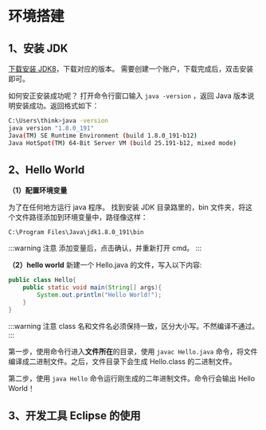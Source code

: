 # 环境搭建

## 1、安装 JDK 

[下载安装 JDK8](https://www.oracle.com/java/technologies/javase/javase-jdk8-downloads.html)，下载对应的版本。
需要创建一个账户，下载完成后，双击安装即可。

如何安正安装成功呢？ 打开命令行窗口输入 `java -version` ，返回 Java 版本说明安装成功。返回格式如下：

```bash
C:\Users\think>java -version
java version "1.8.0_191"
Java(TM) SE Runtime Environment (build 1.8.0_191-b12)
Java HotSpot(TM) 64-Bit Server VM (build 25.191-b12, mixed mode)
```



## 2、Hello World

**（1）配置环境变量**

为了在任何地方运行 java 程序。
找到安装 JDK 目录路里的，bin 文件夹，将这个文件路径添加到环境变量中，路径像这样：
```
C:\Program Files\Java\jdk1.8.0_191\bin
```

:::warning 注意
添加变量后，点击确认，并重新打开 cmd。
:::

**（2）hello world**
新建一个 Hello.java 的文件，写入以下内容:

```java
public class Hello{
    public static void main(String[] args){
        System.out.println("Hello World!");
    }
}
```
:::warning 注意
class 名和文件名必须保持一致，区分大小写。不然编译不通过。
:::

第一步，使用命令行进入**文件所在**的目录，使用 `javac Hello.java` 命令，将文件编译成二进制文件。之后，文件目录下会生成 Hello.class 的二进制文件。

第二步，使用 `java Hello` 命令运行刚生成的二年进制文件。命令行会输出 Hello World！

## 3、开发工具 Eclipse 的使用

